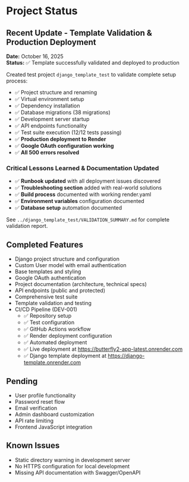 # Project Status

## Recent Update - Template Validation & Production Deployment
**Date:** October 16, 2025  
**Status:** ✅ Template successfully validated and deployed to production

Created test project `django_template_test` to validate complete setup process:
- ✅ Project structure and renaming
- ✅ Virtual environment setup
- ✅ Dependency installation
- ✅ Database migrations (38 migrations)
- ✅ Development server startup
- ✅ API endpoints functionality
- ✅ Test suite execution (12/12 tests passing)
- ✅ **Production deployment to Render**
- ✅ **Google OAuth configuration working**
- ✅ **All 500 errors resolved**

### Critical Lessons Learned & Documentation Updated
- ✅ **Runbook updated** with all deployment issues discovered
- ✅ **Troubleshooting section** added with real-world solutions
- ✅ **Build process** documented with working render.yaml
- ✅ **Environment variables** configuration documented
- ✅ **Database setup** automation documented

See `../django_template_test/VALIDATION_SUMMARY.md` for complete validation report.

## Completed Features
- Django project structure and configuration
- Custom User model with email authentication
- Base templates and styling
- Google OAuth authentication
- Project documentation (architecture, technical specs)
- API endpoints (public and protected)
- Comprehensive test suite
- Template validation and testing
- CI/CD Pipeline (DEV-001)
  - ✅ Repository setup
  - ✅ Test configuration
  - ✅ GitHub Actions workflow
  - ✅ Render deployment configuration
  - ✅ Automated deployment
  - ✅ Live deployment at https://butterfly2-app-latest.onrender.com
  - ✅ Django template deployment at https://django-template.onrender.com

## Pending
- User profile functionality
- Password reset flow
- Email verification
- Admin dashboard customization
- API rate limiting
- Frontend JavaScript integration

## Known Issues
- Static directory warning in development server
- No HTTPS configuration for local development
- Missing API documentation with Swagger/OpenAPI